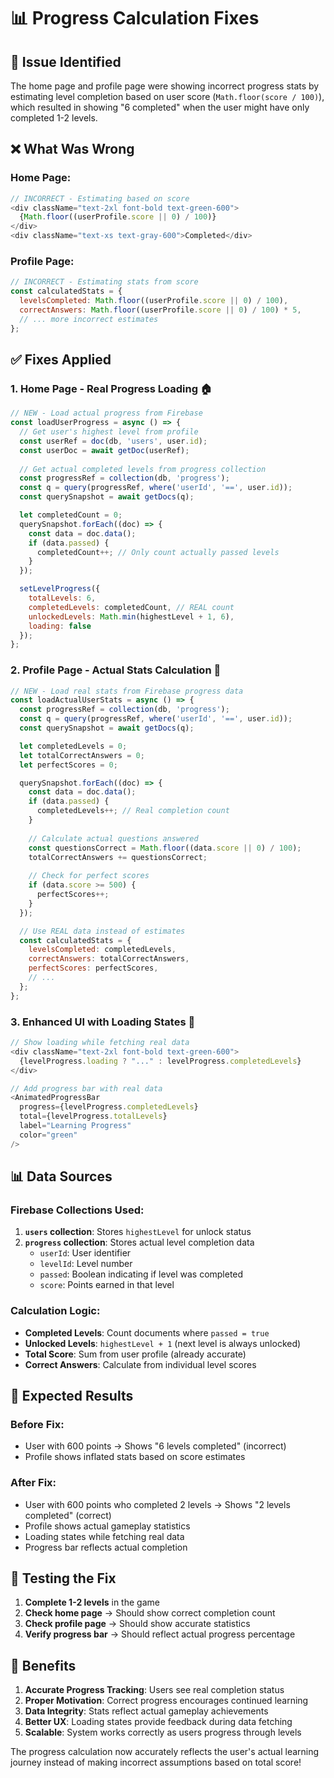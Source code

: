# 📊 Progress Calculation Fixes

## 🚨 **Issue Identified**
The home page and profile page were showing incorrect progress stats by estimating level completion based on user score (`Math.floor(score / 100)`), which resulted in showing "6 completed" when the user might have only completed 1-2 levels.

## ❌ **What Was Wrong**

### **Home Page:**
```javascript
// INCORRECT - Estimating based on score
<div className="text-2xl font-bold text-green-600">
  {Math.floor((userProfile.score || 0) / 100)}
</div>
<div className="text-xs text-gray-600">Completed</div>
```

### **Profile Page:**
```javascript
// INCORRECT - Estimating stats from score
const calculatedStats = {
  levelsCompleted: Math.floor((userProfile.score || 0) / 100),
  correctAnswers: Math.floor((userProfile.score || 0) / 100) * 5,
  // ... more incorrect estimates
};
```

## ✅ **Fixes Applied**

### **1. Home Page - Real Progress Loading** 🏠
```javascript
// NEW - Load actual progress from Firebase
const loadUserProgress = async () => {
  // Get user's highest level from profile
  const userRef = doc(db, 'users', user.id);
  const userDoc = await getDoc(userRef);
  
  // Get actual completed levels from progress collection
  const progressRef = collection(db, 'progress');
  const q = query(progressRef, where('userId', '==', user.id));
  const querySnapshot = await getDocs(q);

  let completedCount = 0;
  querySnapshot.forEach((doc) => {
    const data = doc.data();
    if (data.passed) {
      completedCount++; // Only count actually passed levels
    }
  });

  setLevelProgress({
    totalLevels: 6,
    completedLevels: completedCount, // REAL count
    unlockedLevels: Math.min(highestLevel + 1, 6),
    loading: false
  });
};
```

### **2. Profile Page - Actual Stats Calculation** 👤
```javascript
// NEW - Load real stats from Firebase progress data
const loadActualUserStats = async () => {
  const progressRef = collection(db, 'progress');
  const q = query(progressRef, where('userId', '==', user.id));
  const querySnapshot = await getDocs(q);

  let completedLevels = 0;
  let totalCorrectAnswers = 0;
  let perfectScores = 0;

  querySnapshot.forEach((doc) => {
    const data = doc.data();
    if (data.passed) {
      completedLevels++; // Real completion count
    }
    
    // Calculate actual questions answered
    const questionsCorrect = Math.floor((data.score || 0) / 100);
    totalCorrectAnswers += questionsCorrect;
    
    // Check for perfect scores
    if (data.score >= 500) {
      perfectScores++;
    }
  });

  // Use REAL data instead of estimates
  const calculatedStats = {
    levelsCompleted: completedLevels,
    correctAnswers: totalCorrectAnswers,
    perfectScores: perfectScores,
    // ...
  };
};
```

### **3. Enhanced UI with Loading States** 🔄
```javascript
// Show loading while fetching real data
<div className="text-2xl font-bold text-green-600">
  {levelProgress.loading ? "..." : levelProgress.completedLevels}
</div>

// Add progress bar with real data
<AnimatedProgressBar
  progress={levelProgress.completedLevels}
  total={levelProgress.totalLevels}
  label="Learning Progress"
  color="green"
/>
```

## 📊 **Data Sources**

### **Firebase Collections Used:**
1. **`users` collection**: Stores `highestLevel` for unlock status
2. **`progress` collection**: Stores actual level completion data
   - `userId`: User identifier
   - `levelId`: Level number
   - `passed`: Boolean indicating if level was completed
   - `score`: Points earned in that level

### **Calculation Logic:**
- **Completed Levels**: Count documents where `passed = true`
- **Unlocked Levels**: `highestLevel + 1` (next level is always unlocked)
- **Total Score**: Sum from user profile (already accurate)
- **Correct Answers**: Calculate from individual level scores

## 🎯 **Expected Results**

### **Before Fix:**
- User with 600 points → Shows "6 levels completed" (incorrect)
- Profile shows inflated stats based on score estimates

### **After Fix:**
- User with 600 points who completed 2 levels → Shows "2 levels completed" (correct)
- Profile shows actual gameplay statistics
- Loading states while fetching real data
- Progress bar reflects actual completion

## 🔧 **Testing the Fix**

1. **Complete 1-2 levels** in the game
2. **Check home page** → Should show correct completion count
3. **Check profile page** → Should show accurate statistics
4. **Verify progress bar** → Should reflect actual progress percentage

## 🚀 **Benefits**

1. **Accurate Progress Tracking**: Users see real completion status
2. **Proper Motivation**: Correct progress encourages continued learning
3. **Data Integrity**: Stats reflect actual gameplay achievements
4. **Better UX**: Loading states provide feedback during data fetching
5. **Scalable**: System works correctly as users progress through levels

The progress calculation now accurately reflects the user's actual learning journey instead of making incorrect assumptions based on total score!